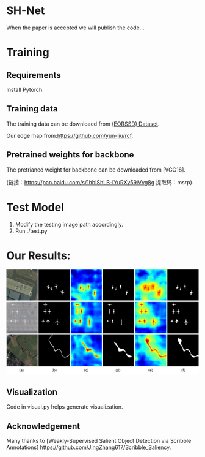 # SH-Net

When the paper is accepted we will publish the code...
# Training
## Requirements
 Install Pytorch.
## Training data
The training data can be downloaed from [(EORSSD) Dataset](https://github.com/rmcong/EORSSD-dataset).

Our edge map from:https://github.com/yun-liu/rcf.
## Pretrained weights for backbone
The pretrianed weight for backbone can be downloaded from [VGG16].

(链接：https://pan.baidu.com/s/1hbIShLB-iYuRXy59iVvg8g 提取码：msrp).
# Test Model
1) Modify the testing image path accordingly.
2) Run ./test.py
# Our Results:
![alt text](./Visual2.png)
## Visualization

Code in visual.py helps generate visualization.

## Acknowledgement

Many thanks to [Weakly-Supervised Salient Object Detection via Scribble Annotations]  https://github.com/JingZhang617/Scribble_Saliency.





